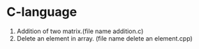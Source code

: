 # C-language
1. Addition of two matrix.(file name addition.c)
2. Delete an element in array. (file name delete an element.cpp)
